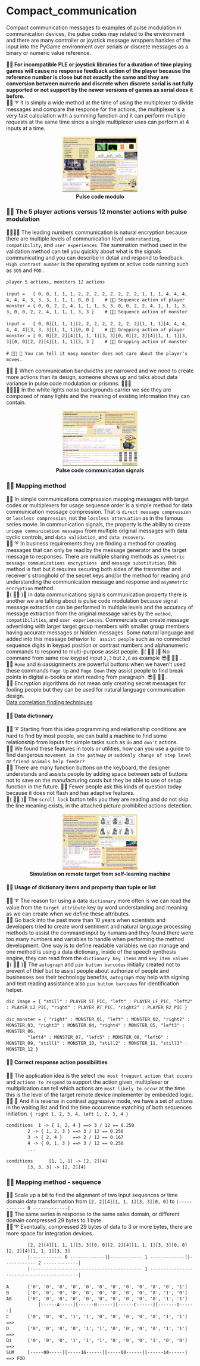 # Compact_communication
Compact communication messages to examples of pulse modulation in communication devices, the pulse codes may related to the environment and there are many controller or joystick message wrappers hanldes of the input into the PyGame environment over serials or discrete messages as a binary or numeric value reference.

<b> 🧸💬 For incompatible PLE or joystick libraries for a duration of time playing games will cause no response feedback action of the player because the reference number is close but not exactly the same and they are conversion between numeric and discrete when discrete serial is not fully supported or not support by the newer versions of games as serial does it before. </b></br>
🐑💬 ➰ It is simply a wide method at the time of using the multiplexer to divide messages and compare the response for the actions, the multiplexer is a very fast calculation with a summing function and it can perform multiple requests at the same time since a single multiplexer uses can perform at 4 inputs at a time. </br>

<p align="center" width="100%">
    <img width="40%" src="https://github.com/jkaewprateep/Compact_communication/blob/main/cascade_communication.png"> </br>
    <b> Pulse code modulo </b>
</p>

### 🧸💬 The 5 player actions versus 12 monster actions with pulse modulation

🐨🎁🎵🎶 The leading numbers communication is natural encryption because there are multiple levels of communication level ```understanding```, ```compatibility```, and ```user experiences```. The summation method used in the validation method can tell you quickly about what is the signals communicating and you can describe in detail and respond to feedback. ```High contrast number``` is the operating system or active code running such as ```SOS``` and ```FOD``` . </br>

```
player 5 actions, monsters 12 actions

input =   [ 0, 0, 1, 1, 1, 2, 2, 2, 2, 2, 2, 2, 2, 1, 1, 1, 4, 4, 4, 4, 4, 4, 3, 3, 3, 1, 1, 1, 0, 0 ]    # 🧸💬 Sequence action of player 
monster = [ 0, 0, 2, 2, 4, 1, 1, 1, 3, 3, 0, 0, 2, 2, 4, 1, 1, 1, 3, 3, 0, 0, 2, 2, 4, 1, 1, 1, 3, 3 ]    # 🧸💬 Sequence action of monster

input =   [ 0, 0][1, 1, 1][2, 2, 2, 2, 2, 2, 2, 2][1, 1, 1][4, 4, 4, 4, 4, 4][3, 3, 3][1, 1, 1][0, 0 ]    # 🧸💬 Gropping action of player
monster = [ 0, 0][2, 2][4][1, 1, 1][3, 3][0, 0][2, 2][4][1, 1, 1][3, 3][0, 0][2, 2][4][1, 1, 1][3, 3 ]    # 🧸💬 Gropping action of monster

# 👧💬 🎈 You can tell it easy monster does not care about the player's moves.
```

👧💬 🎈 When communication bandwidths are narrowed and we need to create more actions than its design, someone shows up and talks about data variance in pulse code modulation or prismns. 👨🏻‍🏫 </br>
👨🏻‍🏫💬 In the white lights noise backgrounds carrier we see they are composed of many lights and the meaning of existing information they can contain. </br> 

<p align="center" width="100%">
    <img width="40%" src="https://github.com/jkaewprateep/Compact_communication/blob/main/pulse_code_modulation.png"> </br>
    <b> Pulse code communication signals </b>
</p>

### 🧸💬 Mapping method

🐐💬 In simple communications compression mapping messages with target codes or multiplexers for usage sequence order is a simple method for data communication message compression. That is ```direct message compression``` or ```lossless compression```, not the ```lossless attenuation``` as in the famous series movie. In communication signals, the property is the ability to create ```unique communication messages``` from multiple original messages with data cyclic controls, and ```data validation```, and ```data recovery```. </br>
🐑💬 ➰ In business requirements they are finding a method for creating messages that can only be read by the message generator and the target message to responses. There are multiple sharing methods as ```symmetric message communications encryptions ``` and ```message substitution```, this method is fast but it requires securing both sides of the transmitter and receiver's stronghold of the secret keys and/or the method for reading and understanding the communication message and response and ```asymmetric encryption``` method. </br>
💃( 👩‍🏫 )💬 In data communications signals communication property there is another we are talking about is pulse code modulation because signal message extraction can be performed in multiple levels and the accuracy of message extraction from the original message varies by the ```method```, ```compatibilities```, and ```user experiences```. Commercials can create message advertising with larger target group members with smaller group members having accurate messages or hidden messages. Some natural language and added into this message behavior to ``` assist people``` such as no connected sequence digits in keypad position or contrast numbers and alphanumeric commands to respond to multi-purpose assist people. 💃( 👩‍🏫 )💬 No command from same row keypad input ```2,3``` but ```2,6``` as example 😎💬 🎵🎶 . </br>
🦭💬 ```Home``` and ```End```assignments are powerful buttons when we haven't used these commands ```Page Up``` and ```Page Down``` they assist people to find break points in digital e-books or start reading from paragraph. 😎💬 🎵🎶 . </br>
🦤💬 Encryption algorithms do not mean only creating secret messages for fooling people but they can be used for natural language communication design. </br>
[ Data correlation finding techniques ](https://github.com/jkaewprateep/lessonfrom_Introduction_to_Data_Science_in_Python/blob/main/README.md)


#### 🧸💬 Data dictionary

🐑💬 ➰ Starting from this idea programming and relationship conditions are hard to find by most people, we can build a machine to find some relationship from inputs for simple tasks such as ```do``` and ```don't``` actions. </br>
🧸💬 We found these features in tools or utilities, how can you use a guide to find dangerous ```movement in the pathway``` or ```suddenly change of step level``` or ```friend animals help feeder?``` </br>
🐐💬 There are many function buttons on the keyboard, the designer understands and assists people by adding space between sets of buttons not to save on the manufacturing costs but they be able to use of setup function in the future. 🐐💬 Fewer people ask this kinds of question today because it does not flash and has adaptive features. </br>
💃( 👩‍🏫 )💬 The ```scroll lock``` button tells you they are reading and do not skip the line meaning exists, in the attached picture prohibited actions detection. </br>

<p align="center" width="100%">
    <img width="40%" src="https://github.com/jkaewprateep/Compact_communication/blob/main/monster_response_simulation.png"> </br>
    <b> Simulation on remote target from self-learning machine </b>
</p>

#### 🧸💬 Usage of dictionary items and property than tuple or list

🐑💬 ➰ The reason for using a data ```dictionary``` more often is we can read the value from the ```target attribute``` key by word understanding and meaning as we can create when we define these attributes. </br>
🦤💬 Go back into the past more than 10 years when scientists and developers tried to create word sentiment and natural language processing methods to assist the command input by humans and they found there were too many numbers and variables to handle when performing the method development. One way is to define readable variables we can manage and one method is using a data dictionary, inside of the speech synthesis engine, they can read from the ```dictionary key items``` and ```key item values``` . </br>
💃( 👩‍🏫 )💬 The ```autograph``` and ```pin button barcodes``` initially created not to prevent of thief but to assist people about authorize of people and businesses see their technology benefits, ```autograph``` may help with signing and text reading assistance also ```pin button barcodes``` for identification helper. </br>

```
dic_image = { "still" : PLAYER_ST_PIC, "left" : PLAYER_LF_PIC, "left2" : PLAYER_L2_PIC, "right" : PLAYER_RT_PIC, "right2" : PLAYER_R2_PIC }

dic_monster = { "right" : MONSTER_01, "left" : MONSTER_02, "right2" : MONSTER_03, "right3" : MONSTER_04, "right4" : MONSTER_05, "left3" : MONSTER_06,
		"left4" : MONSTER_07, "left5" : MONSTER_08, "left6" : MONSTER_09, "still1" : MONSTER_10, "still2" : MONSTER_11, "still3" : MONSTER_12 }
```

#### 🧸💬 Correct response action possibilities

🦭💬 The application idea is the select ```the most frequent action that occurs``` and ```actions to respond``` to support the action given, multiplexer or multiplication can tell which actions are ```most likely to occur``` at the time this is the level of the target remote device implementer by embedded logic. </br>
👧💬 🎈 And it is reverse in contrast aggressive mode, we have a set of actions in the waiting list and find the time occurrence matching of both sequences initiation. ```{ right 1, 2, 3, 4, left 1, 2, 3, 4 }``` </br>

```
conditions 	1 -> { 1, 2, 4 } ==> 3 / 12 == 0.250
		2 -> { 1, 2, 3 } ==> 3 / 12 == 0.250
		3 -> { 2, 4 }    ==> 2 / 12 == 0.167
		4 -> { 0, 1, 3 } ==> 3 / 12 == 0.250
		...

conditions  	[1, 1, 1] -> [2, 2][4]
		[3, 3, 3] -> [2, 2][4]
```

### 🧸💬 Mapping method - sequence

🥺💬 Scale up a bit to find the alignment of two input sequences or time domain data transformation from ```[2, 2][4][1, 1, 1][3, 3][0, 0]``` to ```|------------ 0 -------------|``` . </br>
🧸💬 The same series in response to the same sales domain, or different domain compressed 29 bytes to 1 byte. </br>
🐑💬 ➰ Eventually, compressed 29 bytes of data to 3 or more bytes, there are more space for integration devices. </br>

```
		[2, 2][4][1, 1, 1][3, 3][0, 0][2, 2][4][1, 1, 1][3, 3][0, 0][2, 2][4][1, 1, 1][3, 3]
		|------------ 0 -------------||------------ 1 -------------||------------ 2 -------------|
		|------------------------------------------ 1 -------------------------------------------|
			
A		['0', '0', '0', '0', '0', '0', '0', '0', '0', '0', '0', '1']
B		['0', '0', '0', '0', '0', '0', '0', '0', '0', '0', '1', '0']
AB		['0', '0', '0', '0', '0', '0', '0', '0', '0', '0', '1', '1']
			[------A-----][------B------][------C------][-------D------]
C		['0', '0', '0', '1', '1', '0', '0', '0', '0', '0', '1', '1']	==> 
D		['0', '0', '0', '0', '1', '1', '0', '0', '0', '0', '1', '1']	==> 
Q1		['0', '0', '0', '1', '1', '1', '0', '0', '0', '1', '0', '0']	==> 
SUM		[-----00-----][-----16------][-----00------][------14------]	==> FOD
```
